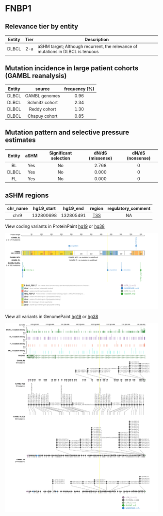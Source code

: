 # FNBP1

## Relevance tier by entity

|Entity|Tier|Description                              |
|:------:|:----:|-----------------------------------------|
|DLBCL |2-a | aSHM target; Although recurrent, the relevance of mutations in DLBCL is tenuous |

## Mutation incidence in large patient cohorts (GAMBL reanalysis)

|Entity|source        |frequency (%)|
|:------:|:--------------:|:-------------:|
|DLBCL |GAMBL genomes |0.96         |
|DLBCL |Schmitz cohort|2.34         |
|DLBCL |Reddy cohort  |1.30         |
|DLBCL |Chapuy cohort |0.85         |

## Mutation pattern and selective pressure estimates

|Entity|aSHM|Significant selection|dN/dS (missense)|dN/dS (nonsense)|
|:------:|:----:|:---------------------:|:----------------:|:----------------:|
|BL    |Yes |No                   |2.768           |0               |
|DLBCL |Yes |No                   |0.000           |0               |
|FL    |Yes |No                   |0.000           |0               |

## aSHM regions

|chr_name|hg19_start|hg19_end |region                                                                                     |regulatory_comment|
|:--------:|:----------:|:---------:|:-------------------------------------------------------------------------------------------:|:------------------:|
|chr9    |132800698 |132805491|[TSS](https://genome.ucsc.edu/s/rdmorin/GAMBL%20hg19?position=chr9%3A132800698%2D132805491)|NA                |


View coding variants in ProteinPaint [hg19](https://morinlab.github.io/LLMPP/GAMBL/FNBP1_protein.html)  or [hg38](https://morinlab.github.io/LLMPP/GAMBL/FNBP1_protein_hg38.html)

![image](images/proteinpaint/FNBP1_NM_015033.svg)

View all variants in GenomePaint [hg19](https://morinlab.github.io/LLMPP/GAMBL/FNBP1.html)  or [hg38](https://morinlab.github.io/LLMPP/GAMBL/FNBP1_hg38.html)

![image](images/proteinpaint/FNBP1.svg)
